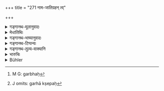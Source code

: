 +++
title = "271 नाम-जातिग्रहन् त्व्"

+++

<details><summary>गङ्गानथ-मूलानुवादः</summary>

If he mentions the name and caste of these men with scorn, a burning iron nail ten inches long shall be thrust into his mouth.—(271)
</details>

<details><summary>मेधातिथिः</summary>

**अभिद्रोह** आक्रोशः कुत्साबुद्धिः- "ब्राह्मणक, त्वं मा मया स्पर्धिष्टाः" । एवम् अन्यद् अपि योज्यम् । ग्रहणं **ग्रहः** । निरुपपदं नाम गृह्णाति कुत्साप्रत्यययोगेन वा- "देवदत्तक" इति । **अभिद्रोहेण** क्रोधेन, अभिद्रोहः क्रोधः गर्हा[^२०३] क्षेपः[^२०४] । न पणयेन । **निःक्षेप्यः** प्रक्षेप्यः । **शङ्कुः** कीलकः । **ज्वलन्न् अग्निना** दीप्यमानः, **अयोमयो** लोहमयः ॥ ८.२७१ ॥


[^२०४]:
     J omits: garhā kṣepaḥ


[^२०३]:
     M G: garbhaḥ
</details>

<details><summary>गङ्गानथ-भाष्यानुवादः</summary>

‘*Scorn*’—is *disrespect*, a feeling of disdain.

The words being in some such form as—‘O wretched Brāhmaṇa, do not touch me’; and so forth.

Similarly with the *name* also.

‘*Mention*’ means *uttering* the names without the proper honorific title, or accompanied by an affix signifying ‘disdain’—(‘Oh you Devadattaka’).

Or ‘*abhidroha*’ may mean *anger*.

‘*Should be thrust*’—thrown in.

‘*Nail*’—wedge.

‘*Burning*’—flaming with fire.

‘*Iron*’—made of iron.—(271)
</details>

<details><summary>गङ्गानथ-टिप्पन्यः</summary>

This verse is quoted in *Vivādaratnākara* (p. 153), which adds the
following notes:—‘*Abhidroheṇa*’, in an extremely insulting
manner,—‘*ayomayaḥ*’, made of iron,—‘*śaṅkuḥ*’, nail.

It is quoted in *Aparārka* (p. 809), which says that this is meant for
very frequently repeated offence.
</details>

<details><summary>गङ्गानथ-तुल्य-वाक्यानि</summary>

*Viṣṇu* (5.25).—‘If a low-born man revilingly mentions the name or caste
of a superior,—an iron pin, ten inches long, shall be thrust into his
mouth.’

*Nārada* (15-16.23).—‘If the Śūdra refers to the name or caste of a
superior caste in terms indicating contempt, an iron-rod, ten inches
long, shall be thrust red-hot into his mouth.’
</details>

<details><summary>भारुचिः</summary>

अवचनीयैर् अभिद्रोहेणाक्रोशतः शूद्रस्यानेन प्रकारेण वध उपदिश्यते ॥ ८.२७० ॥
</details>

<details><summary>Bühler</summary>

271	If he mentions the names and castes (gati) of the (twice-born) with contumely, an iron nail, ten fingers long, shall be thrust red-hot into his mouth.
</details>
